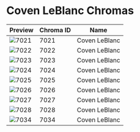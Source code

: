 # Coven LeBlanc Chromas



| Preview | Chroma ID | Name |
|---------|-----------|------|
| ![7021](https://raw.communitydragon.org/latest/plugins/rcp-be-lol-game-data/global/default/v1/champion-chroma-images/7/7021.png) | 7021 | Coven LeBlanc |
| ![7022](https://raw.communitydragon.org/latest/plugins/rcp-be-lol-game-data/global/default/v1/champion-chroma-images/7/7022.png) | 7022 | Coven LeBlanc |
| ![7023](https://raw.communitydragon.org/latest/plugins/rcp-be-lol-game-data/global/default/v1/champion-chroma-images/7/7023.png) | 7023 | Coven LeBlanc |
| ![7024](https://raw.communitydragon.org/latest/plugins/rcp-be-lol-game-data/global/default/v1/champion-chroma-images/7/7024.png) | 7024 | Coven LeBlanc |
| ![7025](https://raw.communitydragon.org/latest/plugins/rcp-be-lol-game-data/global/default/v1/champion-chroma-images/7/7025.png) | 7025 | Coven LeBlanc |
| ![7026](https://raw.communitydragon.org/latest/plugins/rcp-be-lol-game-data/global/default/v1/champion-chroma-images/7/7026.png) | 7026 | Coven LeBlanc |
| ![7027](https://raw.communitydragon.org/latest/plugins/rcp-be-lol-game-data/global/default/v1/champion-chroma-images/7/7027.png) | 7027 | Coven LeBlanc |
| ![7028](https://raw.communitydragon.org/latest/plugins/rcp-be-lol-game-data/global/default/v1/champion-chroma-images/7/7028.png) | 7028 | Coven LeBlanc |
| ![7034](https://raw.communitydragon.org/latest/plugins/rcp-be-lol-game-data/global/default/v1/champion-chroma-images/7/7034.png) | 7034 | Coven LeBlanc |